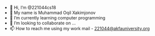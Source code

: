 - 👋 Hi, I’m @221044cs18 
- 👀 My name is Muhammad Oqil Xakimjonov
- 🌱 I’m currently learning computer programming
- 💞️ I’m looking to collaborate on ...
- 📫 How to reach me using my work mail - 221044@akfauniversity.org 

<!---
221044cs18/221044cs18 is a ✨ special ✨ repository because its `README.md` (this file) appears on your GitHub profile.
You can click the Preview link to take a look at your changes.
--->
